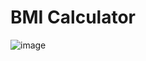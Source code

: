 # BMI Calculator
 
![image](https://user-images.githubusercontent.com/85581002/156153235-507b9f2e-189f-4ee7-a4cb-d96e5fa336d7.png)


